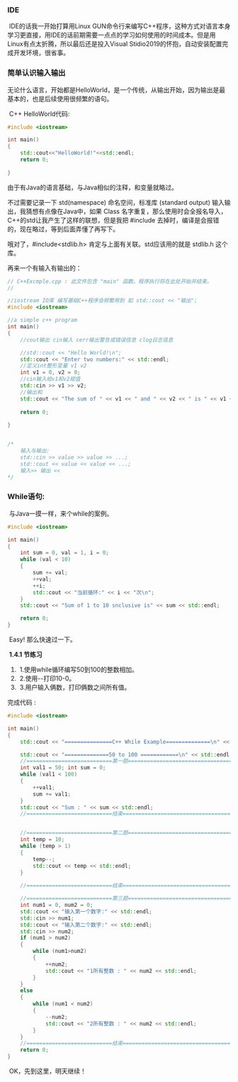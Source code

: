 ### **IDE**

​		IDE的话我一开始打算用Linux GUN命令行来编写C++程序，这种方式对语言本身学习更直接，用IDE的话前期需要一点点的学习如何使用的时间成本。但是用Linux有点太折腾，所以最后还是投入Visual Stidio2019的怀抱，自动安装配置完成开发环境，很省事。

### **简单认识输入输出**

​		无论什么语言，开始都是HelloWorld，是一个传统，从输出开始，因为输出是最基本的，也是后续使用很频繁的语句。

​		C++  HelloWorld代码:

```c++
#include <iostream>

int main()
{
	std::cout<<"HelloWorld!"<<std::endl;
    return 0;
    
}
```

由于有Java的语言基础，与Java相似的注释，和变量就略过。

不过需要记录一下 std(namespace) 命名空间，标准库 (standard output) 输入输出，我猜想有点像在Java中，如果 Class 名字重复，那么使用时会全报名导入，C++的std让我产生了这样的联想，但是我把 #include <iostream> 去掉时，编译是会报错的，现在略过，等到后面弄懂了再写下。

哦对了，#include<stdlib.h> 肯定与上面有关联。std应该用的就是 stdlib.h 这个库。

再来一个有输入有输出的：

```c++
// C++Excmple.cpp : 此文件包含 "main" 函数。程序执行将在此处开始并结束。
//

//iostream IO库 编写基础C++程序会频繁用到 如 std::cout << "输出";
#include <iostream>

//a simple c++ program
int main()
{
    //cout输出 cin输入 cerr输出警告或错误信息 clog日志信息

    //std::cout << "Hello World!\n";
	std::cout << "Enter two numbers:" << std::endl;
    //定义int整形变量 v1 v2 
    int v1 = 0, v2 = 0;
    //cin输入给v1和v2赋值
    std::cin >> v1 >> v2;
    //输出和
	std::cout << "The sum of " << v1 << " and " << v2 << " is " << v1 + v2 << std::endl;
    
    return 0;
    
}


/*
    输入与输出:
    std::cin >> value >> value >> ...;
    std::cout << value << value << ...;
    输入>> 输出 <<
*/

```

### **While语句:**

​		与Java一摸一样，来个while的案例。

```c++
#include <iostream>

int main() 
{
	int sum = 0, val = 1, i = 0;
	while (val < 10)
	{
		sum += val;
		++val;
		++i;
		std::cout << "当前循环:" << i << "次\n";
	}
	std::cout << "Sum of 1 to 10 snclusive is" << sum << std::endl;

	return 0;
}
```

​		Easy!  那么快速过一下。

​		**1.4.1 节练习**

1. ​		1.使用while循环编写50到100的整数相加。
2. ​		2.使用--打印10-0。
3. ​		3.用户输入俩数，打印俩数之间所有值。

完成代码 :

```c++
#include <iostream>

int main() 
{
	std::cout << "===============C++ While Example==============\n" << std::endl;

	std::cout << "==============50 to 100 ============\n" << std::endl;
	//===========================第一题===================================
	int val1 = 50; int sum = 0;
	while (val1 < 100)
	{
		++val1;
		sum += val1;
	}
	std::cout << "Sum : " << sum << std::endl;
	//===========================结束===================================


	//===========================第二题=================================
	int temp = 10;
	while (temp > 1)
	{
		temp--;
		std::cout << temp << std::endl;
	}
	
	//===========================结束===================================

	//===========================第三题=================================
	int num1 = 0, num2 = 0;
	std::cout << "输入第一个数字:" << std::endl;
	std::cin >> num1;
	std::cout << "输入第二个数字:" << std::endl;
	std::cin >> num2;
	if (num1 > num2) 
	{
		while (num1>num2)
		{
			++num2;
			std::cout << "1所有整数 : " << num2 << std::endl;
		}
	}
	else
	{
		while (num1 < num2)
		{
			--num2;
			std::cout << "2所有整数 : " << num2 << std::endl;
		}
	}
	//===========================结束===================================
	return 0;
}
```



​		OK，先到这里，明天继续！











